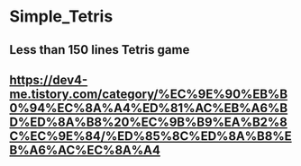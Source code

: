 # Simple_Tetris
## Less than 150 lines Tetris game
## https://dev4-me.tistory.com/category/%EC%9E%90%EB%B0%94%EC%8A%A4%ED%81%AC%EB%A6%BD%ED%8A%B8%20%EC%9B%B9%EA%B2%8C%EC%9E%84/%ED%85%8C%ED%8A%B8%EB%A6%AC%EC%8A%A4
